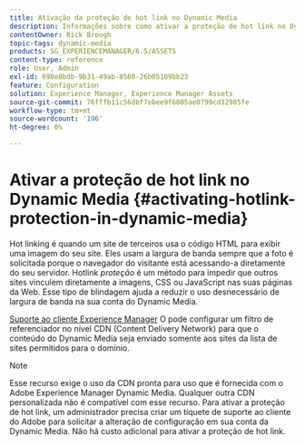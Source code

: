 ```yaml
---
title: Ativação da proteção de hot link no Dynamic Media
description: Informações sobre como ativar a proteção de hot link no Dynamic Media.
contentOwner: Rick Brough
topic-tags: dynamic-media
products: SG_EXPERIENCEMANAGER/6.5/ASSETS
content-type: reference
role: User, Admin
exl-id: 698e8bdb-9b31-49ab-8560-26b05109bb23
feature: Configuration
solution: Experience Manager, Experience Manager Assets
source-git-commit: 76fffb11c56dbf7ebee9f6805ae0799cd32985fe
workflow-type: tm+mt
source-wordcount: '196'
ht-degree: 0%

---
```


# Ativar a proteção de hot link no Dynamic Media {#activating-hotlink-protection-in-dynamic-media}

Hot linking é quando um site de terceiros usa o código HTML para exibir uma imagem do seu site. Eles usam a largura de banda sempre que a foto é solicitada porque o navegador do visitante está acessando-a diretamente do seu servidor. Hotlink *proteção* é um método para impedir que outros sites vinculem diretamente a imagens, CSS ou JavaScript nas suas páginas da Web. Esse tipo de blindagem ajuda a reduzir o uso desnecessário de largura de banda na sua conta do Dynamic Media.

[Suporte ao cliente Experience Manager](https://experienceleague.adobe.com/?support-solution=Experience+Manager&amp;lang=pt-BR#support) O pode configurar um filtro de referenciador no nível CDN (Content Delivery Network) para que o conteúdo do Dynamic Media seja enviado somente aos sites da lista de sites permitidos para o domínio.

>[!NOTE]
>
>Esse recurso exige o uso da CDN pronta para uso que é fornecida com o Adobe Experience Manager Dynamic Media. Qualquer outra CDN personalizada não é compatível com esse recurso. Para ativar a proteção de hot link, um administrador precisa criar um tíquete de suporte ao cliente do Adobe para solicitar a alteração de configuração em sua conta da Dynamic Media. Não há custo adicional para ativar a proteção de hot link.
